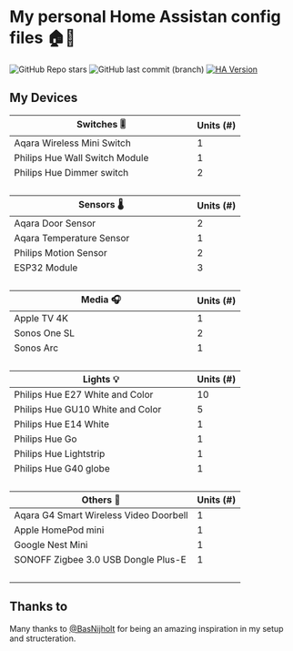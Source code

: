 # My personal Home Assistan config files 🏠🤖

![GitHub Repo stars](https://img.shields.io/github/stars/WillemSpork/home-assistant-config)
![GitHub last commit (branch)](https://img.shields.io/github/last-commit/WillemSpork/home-assistant-config/main)
[![HA Version](https://img.shields.io/badge/Running%20Home%20Asssistant-2023.10.3%20-darkblue)](https://github.com/home-assistant/core/releases)

## My Devices

<table>
    <thead>
        <tr>
            <th>Switches 🎚</th>
            <th>Units (#)</th>
        </tr>
    </thead>
    <tbody>
        <tr>
            <td>Aqara Wireless Mini Switch</td>
            <td>1</td>
        </tr>
        <tr>
            <td>Philips Hue Wall Switch Module</td>
            <td>1</td>
        </tr>
        <tr>
            <td>Philips Hue Dimmer switch</td>
            <td>2</td>
        </tr>
        <tr>
            <td>&nbsp;</td>
            <td>&nbsp;</td>
        </tr>
    </tbody>
    <thead>
        <tr>
            <th>Sensors 🌡️</th>
            <th>Units (#)</th>
        </tr>
    </thead>
    <tbody>
        <tr>
            <td>Aqara Door Sensor</td>
            <td>2</td>
        </tr>
        <tr>
            <td>Aqara Temperature Sensor</td>
            <td>1</td>
        </tr>
        <tr>
            <td>Philips Motion Sensor</td>
            <td>2</td>
        </tr>
        <tr>
            <td>ESP32 Module</td>
            <td>3</td>
        </tr>
        <tr>
            <td>&nbsp;</td>
            <td>&nbsp;</td>
        </tr>
    </tbody>
    <thead>
        <tr>
            <th>Media 🎧</th>
            <th>Units (#)</th>
        </tr>
    </thead>
    <tbody>
        <tr>
            <td>Apple TV 4K</td>
            <td>1</td>
        </tr>
        <tr>
            <td>Sonos One SL</td>
            <td>2</td>
        </tr>
        <tr>
            <td>Sonos Arc</td>
            <td>1</td>
        </tr>
        <tr>
            <td>&nbsp;</td>
            <td>&nbsp;</td>
        </tr>
    </tbody>
    <thead>
        <tr>
            <th>Lights 💡</th>
            <th>Units (#)</th>
        </tr>
    </thead>
    <tbody>
        <tr>
            <td>Philips Hue E27 White and Color</td>
            <td>10</td>
        </tr>
        <tr>
            <td>Philips Hue GU10 White and Color</td>
            <td>5</td>
        </tr>
        <tr>
            <td>Philips Hue E14 White</td>
            <td>1</td>
        </tr>
        <tr>
            <td>Philips Hue Go</td>
            <td>1</td>
        </tr>
        <tr>
            <td>Philips Hue Lightstrip</td>
            <td>1</td>
        </tr>
        <tr>
            <td>Philips Hue G40 globe</td>
            <td>1</td>
        <tr>
            <td>&nbsp;</td>
            <td>&nbsp;</td>
        </tr>
    </tbody>
    <thead>
        <tr>
            <th>Others 🔗</th>
            <th>Units (#)</th>
        </tr>
    </thead>
    <tbody>
        <tr>
            <td>Aqara G4 Smart Wireless Video Doorbell</td>
            <td>1</td>
        </tr>
        <tr>
            <td>Apple HomePod mini</td>
            <td>1</td>
        </tr>
        <tr>
            <td>Google Nest Mini</td>
            <td>1</td>
        </tr>
        <tr>
            <td>SONOFF Zigbee 3.0 USB Dongle Plus-E</td>
            <td>1</td>
        </tr>
        <tr>
            <td>&nbsp;</td>
            <td>&nbsp;</td>
        </tr>
    </tbody>
</table>

## Thanks to

Many thanks to [@BasNijholt](https://github.com/basnijholt) for being an amazing inspiration in my setup and structeration.